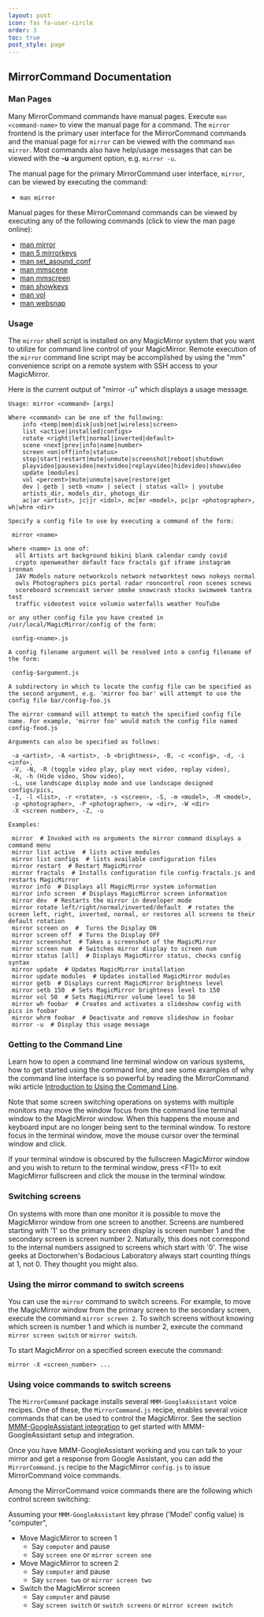 ```yaml
---
layout: post
icon: fas fa-user-circle
order: 3
toc: true
post_style: page
---
```


## MirrorCommand Documentation

### Man Pages

Many MirrorCommand commands have manual pages. Execute `man <command-name>`
to view the manual page for a command. The `mirror` frontend is the primary
user interface for the MirrorCommand commands and the manual page for
`mirror` can be viewed with the command `man mirror`. Most commands also have
help/usage messages that can be viewed with the **-u** argument option,
e.g. `mirror -u`.

The manual page for the primary MirrorCommand user interface, `mirror`,
can be viewed by executing the command:

- `man mirror`

Manual pages for these MirrorCommand commands can be viewed by executing
any of the following commands (click to view the man page online):

- [man mirror](https://gitlab.com/doctorfree/MirrorCommand/-/blob/master/markdown/mirror.1.md)
- [man 5 mirrorkeys](https://gitlab.com/doctorfree/MirrorCommand/-/blob/master/markdown/mirrorkeys.5.md)
- [man set_asound_conf](https://gitlab.com/doctorfree/MirrorCommand/-/blob/master/markdown/set_asound_conf.1.md)
- [man mmscene](https://gitlab.com/doctorfree/MirrorCommand/-/blob/master/markdown/mmscene.1.md)
- [man mmscreen](https://gitlab.com/doctorfree/MirrorCommand/-/blob/master/markdown/mmscreen.1.md)
- [man showkeys](https://gitlab.com/doctorfree/MirrorCommand/-/blob/master/markdown/showkeys.1.md)
- [man vol](https://gitlab.com/doctorfree/MirrorCommand/-/blob/master/markdown/vol.1.md)
- [man websnap](https://gitlab.com/doctorfree/MirrorCommand/-/blob/master/markdown/websnap.1.md)

### Usage

The `mirror` shell script is installed on any MagicMirror system that you want
to utilize for command line control of your MagicMirror. Remote execution of
the `mirror` command line script may be accomplished by using the "mm"
convenience script on a remote system with SSH access to your MagicMirror.

Here is the current output of "mirror -u" which displays a usage message.

```
Usage: mirror <command> [args]

Where <command> can be one of the following:
    info <temp|mem|disk|usb|net|wireless|screen>
    list <active|installed|configs>
    rotate <right|left|normal|inverted|default>
    scene <next|prev|info|name|number>
    screen <on|off|info|status>
    stop|start|restart|mute|unmute|screenshot|reboot|shutdown
    playvideo|pausevideo|nextvideo|replayvideo|hidevideo|showvideo
    update [modules]
    vol <percent>|mute|unmute|save|restore|get
    dev | getb | setb <num> | select | status <all> | youtube
    artists_dir, models_dir, photogs_dir
    ac|ar <artist>, jc|jr <idol>, mc|mr <model>, pc|pr <photographer>, wh|whrm <dir>

Specify a config file to use by executing a command of the form:

 mirror <name>

where <name> is one of:
  all Artists art background bikini blank calendar candy covid
  crypto openweather default face fractals gif iframe instagram ironman
  JAV Models nature networkcols network networktest news nokeys normal
  owls Photographers pics portal radar rooncontrol roon scenes scnews
  scoreboard screencast server smoke snowcrash stocks swimweek tantra test
  traffic videotest voice volumio waterfalls weather YouTube

or any other config file you have created in /usr/local/MagicMirror/config of the form:

 config-<name>.js

A config filename argument will be resolved into a config filename of the form:

 config-$argument.js

A subdirectory in which to locate the config file can be specified as the second argument, e.g. 'mirror foo bar' will attempt to use the config file bar/config-foo.js

The mirror command will attempt to match the specified config file name. For example, 'mirror foo' would match the config file named config-food.js

Arguments can also be specified as follows:

 -a <artist>, -A <artist>, -b <brightness>, -B, -c <config>, -d, -i <info>,
 -V, -N, -R (toggle video play, play next video, replay video),
 -H, -h (Hide video, Show video),
 -L, use landscape display mode and use landscape designed configs/pics,
 -I, -l <list>, -r <rotate>, -s <screen>, -S, -m <model>, -M <model>,
 -p <photographer>, -P <photographer>, -w <dir>, -W <dir>
 -X <screen number>, -Z, -u

Examples:

 mirror  # Invoked with no arguments the mirror command displays a command menu
 mirror list active  # lists active modules
 mirror list configs  # lists available configuration files
 mirror restart  # Restart MagicMirror
 mirror fractals  # Installs configuration file config-fractals.js and restarts MagicMirror
 mirror info  # Displays all MagicMirror system information
 mirror info screen  # Displays MagicMirror screen information
 mirror dev  # Restarts the mirror in developer mode
 mirror rotate left/right/normal/inverted/default  # rotates the screen left, right, inverted, normal, or restores all screens to their default rotation
 mirror screen on  #  Turns the Display ON
 mirror screen off  # Turns the Display OFF
 mirror screenshot  # Takes a screenshot of the MagicMirror
 mirror screen num  # Switches mirror display to screen num
 mirror status [all]  # Displays MagicMirror status, checks config syntax
 mirror update  # Updates MagicMirror installation
 mirror update modules  # Updates installed MagicMirror modules
 mirror getb  # Displays current MagicMirror brightness level
 mirror setb 150  # Sets MagicMirror brightness level to 150
 mirror vol 50  # Sets MagicMirror volume level to 50
 mirror wh foobar  # Creates and activates a slideshow config with pics in foobar
 mirror whrm foobar  # Deactivate and remove slideshow in foobar
 mirror -u  # Display this usage message
```

### Getting to the Command Line

Learn how to open a command line terminal window on various systems,
how to get started using the command line, and see some examples of why
the command line interface is so powerful by reading the MirrorCommand
wiki article
[Introduction to Using the Command Line](https://gitlab.com/doctorfree/MirrorCommand/-/wikis/Introduction-to-Using-the-Command-Line).

Note that some screen switching operations on systems with multiple monitors
may move the window focus from the command line terminal window to the
MagicMirror window. When this happens the mouse and keyboard input are no
longer being sent to the terminal window. To restore focus in the terminal
window, move the mouse cursor over the terminal window and click.

If your terminal window is obscured by the fullscreen MagicMirror window
and you wish to return to the terminal window, press &lt;F11&gt; to exit
MagicMirror fullscreen and click the mouse in the terminal window.

### Switching screens

On systems with more than one monitor it is possible to move the MagicMirror
window from one screen to another. Screens are numbered starting with '1' so
the primary screen display is screen number 1 and the secondary screen
is screen number 2. Naturally, this does not correspond to the internal
numbers assigned to screens which start with '0'. The wise geeks at
Doctorwhen's Bodacious Laboratory always start counting things at 1, not 0.
They thought you might also.

### Using the mirror command to switch screens

You can use the `mirror` command to switch screens. For example, to move
the MagicMirror window from the primary screen to the secondary screen,
execute the command `mirror screen 2`. To switch screens without knowing
which screen is number 1 and which is number 2, execute the command
`mirror screen switch` or `mirror switch`.

To start MagicMirror on a specified screen execute the command:

`mirror -X <screen_number> ...`

### Using voice commands to switch screens

The `MirrorCommand` package installs several `MMM-GoogleAssistant` voice
recipes. One of these, the `MirrorCommand.js` recipe, enables several voice
commands that can be used to control the MagicMirror. See the section
[MMM-GoogleAssistant integration](https://mirrorcommand.dev/integration#mmm-googleassistant-integration)
to get started with MMM-GoogleAssistant setup and integration.

Once you have MMM-GoogleAssistant working and you can talk to your mirror
and get a response from Google Assistant, you can add the `MirrorCommand.js`
recipe to the MagicMirror `config.js` to issue MirrorCommand voice commands.

Among the MirrorCommand voice commands there are the following which control
screen switching:

Assuming your `MMM-GoogleAssistant` key phrase ('Model' config value) is "computer",

- Move MagicMirror to screen 1
  - Say `computer` and pause
  - Say `screen one` or `mirror screen one`
- Move MagicMirror to screen 2
  - Say `computer` and pause
  - Say `screen two` or `mirror screen two`
- Switch the MagicMirror screen
  - Say `computer` and pause
  - Say `screen switch` or `switch screens` or `mirror screen switch`
